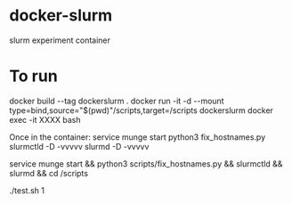 # docker-slurm
slurm experiment container

# To run

docker build --tag dockerslurm .
docker run -it -d --mount type=bind,source="$(pwd)"/scripts,target=/scripts dockerslurm
docker exec -it XXXX bash

Once in the container:
service munge start
python3 fix_hostnames.py
slurmctld -D -vvvvv
slurmd -D -vvvvv

service munge start && python3 scripts/fix_hostnames.py && slurmctld && slurmd && cd /scripts

./test.sh 1
